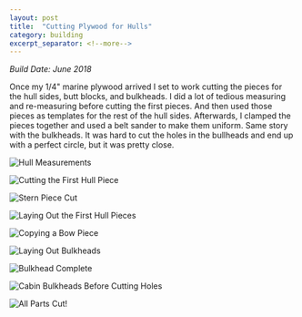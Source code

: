 ```yaml
---
layout: post
title:  "Cutting Plywood for Hulls"
category: building
excerpt_separator: <!--more-->
---
```


*Build Date: June 2018*

Once my 1/4" marine plywood arrived I set to work cutting the pieces for the hull sides, butt blocks, and bulkheads. I did a lot of tedious measuring and re-measuring before cutting the first pieces. And then used those pieces as templates for the rest of the hull sides. Afterwards, I clamped the pieces together and used a belt sander to make them uniform. Same story with the bulkheads. It was hard to cut the holes in the bullheads and end up with a perfect circle, but it was pretty close.

<!--more-->

![Hull Measurements](/assets/images/cutting-plans.jpg)

![Cutting the First Hull Piece](/assets/images/cutting-first.jpg)

![Stern Piece Cut](/assets/images/cutting-stern.jpg)

![Laying Out the First Hull Pieces](/assets/images/cutting-hull-fit.jpg)

![Copying a Bow Piece](/assets/images/cutting-bow.jpg)

![Laying Out Bulkheads](/assets/images/cutting-bulkhead-blank.jpg)

![Bulkhead Complete](/assets/images/cutting-bulkhead.jpg)

![Cabin Bulkheads Before Cutting Holes](/assets/images/cutting-bulkheads.jpg)

![All Parts Cut!](/assets/images/cutting-complete.jpg)
